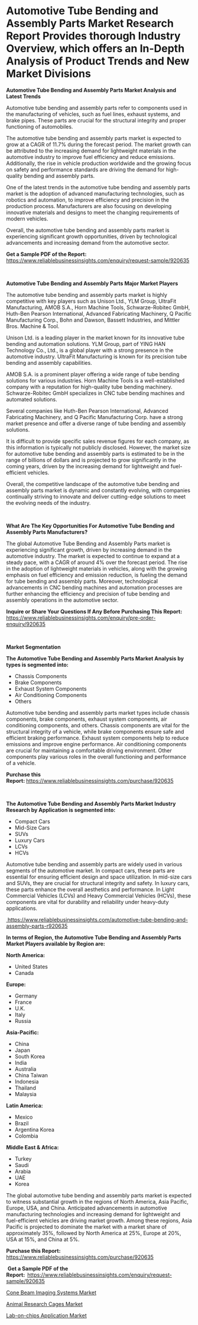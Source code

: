 <p><h1>Automotive Tube Bending and Assembly Parts Market Research Report Provides thorough Industry Overview, which offers an In-Depth Analysis of Product Trends and New Market Divisions</h1></p><p><strong>Automotive Tube Bending and Assembly Parts Market Analysis and Latest Trends</strong></p>
<p><p>Automotive tube bending and assembly parts refer to components used in the manufacturing of vehicles, such as fuel lines, exhaust systems, and brake pipes. These parts are crucial for the structural integrity and proper functioning of automobiles.</p><p>The automotive tube bending and assembly parts market is expected to grow at a CAGR of 11.7% during the forecast period. The market growth can be attributed to the increasing demand for lightweight materials in the automotive industry to improve fuel efficiency and reduce emissions. Additionally, the rise in vehicle production worldwide and the growing focus on safety and performance standards are driving the demand for high-quality bending and assembly parts.</p><p>One of the latest trends in the automotive tube bending and assembly parts market is the adoption of advanced manufacturing technologies, such as robotics and automation, to improve efficiency and precision in the production process. Manufacturers are also focusing on developing innovative materials and designs to meet the changing requirements of modern vehicles.</p><p>Overall, the automotive tube bending and assembly parts market is experiencing significant growth opportunities, driven by technological advancements and increasing demand from the automotive sector.</p></p>
<p><strong>Get a Sample PDF of the Report:&nbsp;</strong> <a href="https://www.reliablebusinessinsights.com/enquiry/request-sample/920635">https://www.reliablebusinessinsights.com/enquiry/request-sample/920635</a></p>
<p>&nbsp;</p>
<p><strong>Automotive Tube Bending and Assembly Parts Major Market Players</strong></p>
<p><p>The automotive tube bending and assembly parts market is highly competitive with key players such as Unison Ltd., YLM Group, UltraFit Manufacturing, AMOB S.A., Horn Machine Tools, Schwarze-Robitec GmbH, Huth-Ben Pearson International, Advanced Fabricating Machinery, Q Pacific Manufacturing Corp., Bohn and Dawson, Bassett Industries, and Mittler Bros. Machine & Tool.</p><p>Unison Ltd. is a leading player in the market known for its innovative tube bending and automation solutions. YLM Group, part of YING HAN Technology Co., Ltd., is a global player with a strong presence in the automotive industry. UltraFit Manufacturing is known for its precision tube bending and assembly capabilities.</p><p>AMOB S.A. is a prominent player offering a wide range of tube bending solutions for various industries. Horn Machine Tools is a well-established company with a reputation for high-quality tube bending machinery. Schwarze-Robitec GmbH specializes in CNC tube bending machines and automated solutions.</p><p>Several companies like Huth-Ben Pearson International, Advanced Fabricating Machinery, and Q Pacific Manufacturing Corp. have a strong market presence and offer a diverse range of tube bending and assembly solutions.</p><p>It is difficult to provide specific sales revenue figures for each company, as this information is typically not publicly disclosed. However, the market size for automotive tube bending and assembly parts is estimated to be in the range of billions of dollars and is projected to grow significantly in the coming years, driven by the increasing demand for lightweight and fuel-efficient vehicles.</p><p>Overall, the competitive landscape of the automotive tube bending and assembly parts market is dynamic and constantly evolving, with companies continually striving to innovate and deliver cutting-edge solutions to meet the evolving needs of the industry.</p></p>
<p>&nbsp;</p>
<p><strong>What Are The Key Opportunities For Automotive Tube Bending and Assembly Parts Manufacturers?</strong></p>
<p><p>The global Automotive Tube Bending and Assembly Parts market is experiencing significant growth, driven by increasing demand in the automotive industry. The market is expected to continue to expand at a steady pace, with a CAGR of around 4% over the forecast period. The rise in the adoption of lightweight materials in vehicles, along with the growing emphasis on fuel efficiency and emission reduction, is fueling the demand for tube bending and assembly parts. Moreover, technological advancements in CNC bending machines and automation processes are further enhancing the efficiency and precision of tube bending and assembly operations in the automotive sector.</p></p>
<p><strong>Inquire or Share Your Questions If Any Before Purchasing This Report:</strong> <a href="https://www.reliablebusinessinsights.com/enquiry/pre-order-enquiry/920635">https://www.reliablebusinessinsights.com/enquiry/pre-order-enquiry/920635</a></p>
<p>&nbsp;</p>
<p><strong>Market Segmentation</strong></p>
<p><strong>The Automotive Tube Bending and Assembly Parts Market Analysis by types is segmented into:</strong></p>
<p><ul><li>Chassis Components</li><li>Brake Components</li><li>Exhaust System Components</li><li>Air Conditioning Components</li><li>Others</li></ul></p>
<p><p>Automotive tube bending and assembly parts market types include chassis components, brake components, exhaust system components, air conditioning components, and others. Chassis components are vital for the structural integrity of a vehicle, while brake components ensure safe and efficient braking performance. Exhaust system components help to reduce emissions and improve engine performance. Air conditioning components are crucial for maintaining a comfortable driving environment. Other components play various roles in the overall functioning and performance of a vehicle.</p></p>
<p><strong>Purchase this Report:&nbsp;</strong><a href="https://www.reliablebusinessinsights.com/purchase/920635">https://www.reliablebusinessinsights.com/purchase/920635</a></p>
<p>&nbsp;</p>
<p><strong>The Automotive Tube Bending and Assembly Parts Market Industry Research by Application is segmented into:</strong></p>
<p><ul><li>Compact Cars</li><li>Mid-Size Cars</li><li>SUVs</li><li>Luxury Cars</li><li>LCVs</li><li>HCVs</li></ul></p>
<p><p>Automotive tube bending and assembly parts are widely used in various segments of the automotive market. In compact cars, these parts are essential for ensuring efficient design and space utilization. In mid-size cars and SUVs, they are crucial for structural integrity and safety. In luxury cars, these parts enhance the overall aesthetics and performance. In Light Commercial Vehicles (LCVs) and Heavy Commercial Vehicles (HCVs), these components are vital for durability and reliability under heavy-duty applications.</p></p>
<p><a href="https://www.reliablebusinessinsights.com/automotive-tube-bending-and-assembly-parts-r920635">&nbsp;https://www.reliablebusinessinsights.com/automotive-tube-bending-and-assembly-parts-r920635</a></p>
<p><strong>In terms of Region, the Automotive Tube Bending and Assembly Parts Market Players available by Region are:</strong></p>
<p>
    <p> <strong> North America: </strong>
        <ul>
            <li>United States</li>
            <li>Canada</li>
        </ul>
        </p> 
    <p> <strong> Europe: </strong>
        <ul>
            <li>Germany</li>
            <li>France</li>
            <li>U.K.</li>
            <li>Italy</li>
            <li>Russia</li>
        </ul>
        </p> 
    <p> <strong> Asia-Pacific: </strong>
        <ul>
            <li>China</li>
            <li>Japan</li>
            <li>South Korea</li>
            <li>India</li>
            <li>Australia</li>
            <li>China Taiwan</li>
            <li>Indonesia</li>
            <li>Thailand</li>
            <li>Malaysia</li>
        </ul>
        </p> 
    <p> <strong> Latin America: </strong>
        <ul>
            <li>Mexico</li>
            <li>Brazil</li>
            <li>Argentina Korea</li>
            <li>Colombia</li>
        </ul>
        </p> 
    <p> <strong> Middle East & Africa: </strong>
        <ul>
            <li>Turkey</li>
            <li>Saudi</li>
            <li>Arabia</li>
            <li>UAE</li>
            <li>Korea</li>
        </ul>
    </p>
    </p>
<p><p>The global automotive tube bending and assembly parts market is expected to witness substantial growth in the regions of North America, Asia Pacific, Europe, USA, and China. Anticipated advancements in automotive manufacturing technologies and increasing demand for lightweight and fuel-efficient vehicles are driving market growth. Among these regions, Asia Pacific is projected to dominate the market with a market share of approximately 35%, followed by North America at 25%, Europe at 20%, USA at 15%, and China at 5%.</p></p>
<p><strong>Purchase this Report: </strong><a href="https://www.reliablebusinessinsights.com/purchase/920635">https://www.reliablebusinessinsights.com/purchase/920635</a></p>
<p>&nbsp;<strong>Get a Sample PDF of the Report:&nbsp;&nbsp;</strong><a href="https://www.reliablebusinessinsights.com/enquiry/request-sample/920635">https://www.reliablebusinessinsights.com/enquiry/request-sample/920635</a></p>
<p><strong></strong></p>
<p><p><a href="https://github.com/ChiragRP21/Market-Research-Report-List-5/blob/main/cone-beam-imaging-systems-market.md">Cone Beam Imaging Systems Market</a></p><p><a href="https://view.publitas.com/reportprime-1/animal-research-cages-market-forecasts-market-trends-and-impact-analysis-2024-2031/">Animal Research Cages Market</a></p><p><a href="https://github.com/cecuraprangm/Market-Research-Report-List-3/blob/main/lab-on-chips-application-market.md">Lab-on-chips Application Market</a></p></p>